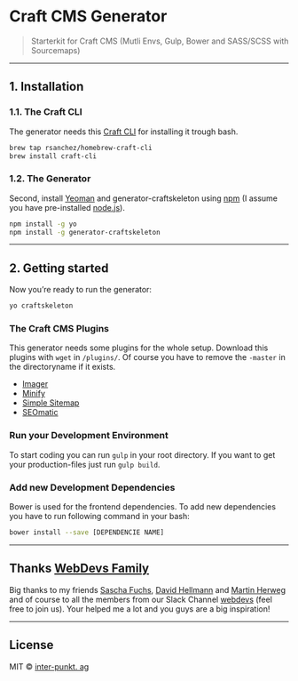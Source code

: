 # Craft CMS Generator
> Starterkit for Craft CMS (Mutli Envs, Gulp, Bower and SASS/SCSS with Sourcemaps)

***

## 1. Installation

### 1.1. The Craft CLI
The generator needs this [Craft CLI](https://github.com/rsanchez/craft-cli) for installing it trough bash.
```bash
brew tap rsanchez/homebrew-craft-cli
brew install craft-cli
```

### 1.2. The Generator
Second, install [Yeoman](http://yeoman.io) and generator-craftskeleton using [npm](https://www.npmjs.com/) (I assume you have pre-installed [node.js](https://nodejs.org/)).
```bash
npm install -g yo
npm install -g generator-craftskeleton
```

***

## 2. Getting started
Now you’re ready to run the generator:
```bash
yo craftskeleton
```

### The Craft CMS Plugins
This generator needs some plugins for the whole setup. Download this plugins with `wget` in `/plugins/`. Of course you have to remove the `-master` in the directoryname if it exists.

- [Imager](https://github.com/aelvan/Imager-Craft)
- [Minify](https://github.com/nystudio107/minify)
- [Simple Sitemap](https://github.com/xodigital/SimpleSitemap)
- [SEOmatic](https://github.com/nystudio107/seomatic)

### Run your Development Environment
To start coding you can run `gulp` in your root directory. If you want to get your production-files just run `gulp build`.

### Add new Development Dependencies
Bower is used for the frontend dependencies. To add new dependencies you have to run following command in your bash:
```bash
bower install --save [DEPENDENCIE NAME]
```

***
## Thanks [WebDevs Family](http://webdevs.xyz/)
Big thanks to my friends [Sascha Fuchs](https://github.com/gisu), [David Hellmann](https://github.com/davidhellmann) and [Martin Herweg](https://github.com/martinherweg) and of course to all the members from our Slack Channel [webdevs](http://webdevs.xyz/) (feel free to join us). Your helped me a lot and you guys are a big inspiration!

***
## License
MIT © [inter-punkt. ag](http://inter-punkt.ch/)
